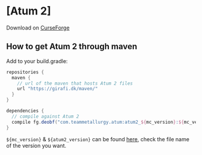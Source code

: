 # [Atum 2]

Download on [CurseForge](https://minecraft.curseforge.com/projects/atum)

How to get Atum 2 through maven
---
Add to your build.gradle:
```gradle
repositories {
  maven {
    // url of the maven that hosts Atum 2 files
    url "https://girafi.dk/maven/"
  }
}

dependencies {
  // compile against Atum 2
  compile fg.deobf("com.teammetallurgy.atum:atum2_${mc_version}:${mc_version}-${atum2_version}")
}
```

`${mc_version}` & `${atum2_version}` can be found [here](https://girafi.dk/maven/com/teammetallurgy/atum/), check the file name of the version you want.